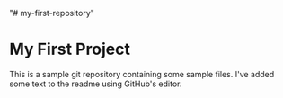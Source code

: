 "# my-first-repository" 
# My First Project

This is a sample git repository containing some sample files. I've added some text to the readme using GitHub's editor.
